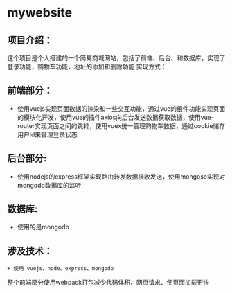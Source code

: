 # mywebsite
## 项目介绍：
这个项目是个人搭建的一个简易商城网站，包括了前端、后台、和数据库，实现了登录功能，购物车功能，地址的添加和删除功能
实现方式：
## 前端部分：
  + 使用vuejs实现页面数据的渲染和一些交互功能，通过vue的组件功能实现页面的模块化开发，使用vue的插件axios向后台发送数据获取数据，使用vue-router实现页面之间的跳转，使用vuex统一管理购物车数据，通过cookie储存用户id来管理登录状态
## 后台部分:
  + 使用nodejs的express框架实现路由转发数据接收发送，使用mongose实现对mongodb数据库的监听
## 数据库:
  + 使用的是mongodb
  ## 涉及技术：
    + 使用 vuejs、node、express、mongodb
整个前端部分使用webpack打包减少代码体积、网页请求、使页面加载更快
